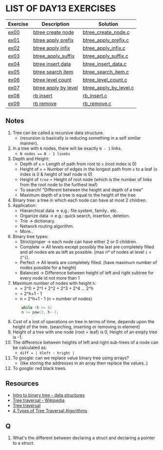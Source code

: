 # LIST OF DAY13 EXERCISES

|Exercise        |Description                    |Solution                     |
|-------------|-------------------------------|-----------------------------|
|[ex00](https://github.com/achrafelkhnissi/1337/blob/master/Piscine-2021/DAYS/DAY13/ex00)      |[btree create node](https://github.com/achrafelkhnissi/1337/blob/master/Piscine-2021/DAYS/DAY13/ex00/README.md)          |[btree_create_node.c](https://github.com/achrafelkhnissi/1337/blob/master/Piscine-2021/DAYS/DAY13/ex00/btree_create_node.c) |
|[ex01](https://github.com/achrafelkhnissi/1337/blob/master/Piscine-2021/DAYS/DAY13/ex01)     |[btree apply prefix](https://github.com/achrafelkhnissi/1337/blob/master/Piscine-2021/DAYS/DAY13/ex01/README.md)  |[btree_apply_prefix.c](https://github.com/achrafelkhnissi/1337/blob/master/Piscine-2021/DAYS/DAY13/ex01/btree_apply_prefix.c)  |
|[ex02](https://github.com/achrafelkhnissi/1337/blob/master/Piscine-2021/DAYS/DAY13/ex02)   |[btree apply infix](https://github.com/achrafelkhnissi/1337/blob/master/Piscine-2021/DAYS/DAY13/ex02/README.md)           |[btree_apply_infix.c](https://github.com/achrafelkhnissi/1337/blob/master/Piscine-2021/DAYS/DAY13/ex02/btree_apply_infix.c)         |
|[ex03](https://github.com/achrafelkhnissi/1337/blob/master/Piscine-2021/DAYS/DAY13/ex03)   |[btree_apply_suffix](https://github.com/achrafelkhnissi/1337/blob/master/Piscine-2021/DAYS/DAY13/ex03/README.md)           |[btree_apply_suffix.c](https://github.com/achrafelkhnissi/1337/blob/master/Piscine-2021/DAYS/DAY13/ex03/btree_apply_suffix.c)      |
|[ex04](https://github.com/achrafelkhnissi/1337/blob/master/Piscine-2021/DAYS/DAY13/ex04)   |[btree insert data](https://github.com/achrafelkhnissi/1337/blob/master/Piscine-2021/DAYS/DAY13/ex04/README.md)        |[btree_insert_data.c](https://github.com/achrafelkhnissi/1337/blob/master/Piscine-2021/DAYS/DAY13/ex04/btree_insert_data.c)  |
|[ex05](https://github.com/achrafelkhnissi/1337/blob/master/Piscine-2021/DAYS/DAY13/ex05)   |[btree search item](https://github.com/achrafelkhnissi/1337/blob/master/Piscine-2021/DAYS/DAY13/ex05/README.md)       |[btree_search_item.c](https://github.com/achrafelkhnissi/1337/blob/master/Piscine-2021/DAYS/DAY13/ex05/btree_search_item.c)       |
|[ex06](https://github.com/achrafelkhnissi/1337/blob/master/Piscine-2021/DAYS/DAY13/ex06)   |[btree level count](https://github.com/achrafelkhnissi/1337/blob/master/Piscine-2021/DAYS/DAY13/ex06/README.md)           |[btree_level_count.c](https://github.com/achrafelkhnissi/1337/blob/master/Piscine-2021/DAYS/DAY13/ex06/btree_level_count.c) |
|[ex07](https://github.com/achrafelkhnissi/1337/blob/master/Piscine-2021/DAYS/DAY13/ex07)   |[btree apply by level](https://github.com/achrafelkhnissi/1337/blob/master/Piscine-2021/DAYS/DAY13/ex07/README.md)        |[btree_apply_by_level.c](https://github.com/achrafelkhnissi/1337/blob/master/Piscine-2021/DAYS/DAY13/ex07/btree_apply_by_level.c)       |
|[ex08](https://github.com/achrafelkhnissi/1337/blob/master/Piscine-2021/DAYS/DAY13/ex08)   |[rb insert](https://github.com/achrafelkhnissi/1337/blob/master/Piscine-2021/DAYS/DAY13/ex08/README.md)     |[rb_insert.c](https://github.com/achrafelkhnissi/1337/blob/master/Piscine-2021/DAYS/DAY13/ex08/rb_insert.c)|
|[ex09](https://github.com/achrafelkhnissi/1337/blob/master/Piscine-2021/DAYS/DAY13/ex09)   |[rb remove](https://github.com/achrafelkhnissi/1337/blob/master/Piscine-2021/DAYS/DAY13/ex09/README.md) |[rb_remove.c](https://github.com/achrafelkhnissi/1337/blob/master/Piscine-2021/DAYS/DAY13/ex09/rb_remove.c) |

## Notes
1. Tree can be called a recursive data structure.
	- (recursion is basically is reducing something in a self similar manner).
2. In a tree with `N` nodes, there will be exactly `N - 1` links.
	- `N nodes == N - 1 lineks`
3. Depth and Height:
	- Depth of `x` = Length of path from root to `x` (root index is 0)
	- Height of `x` = Number of edges in the longest path from `x` to a leaf (x index is 0 & height of leaf node is 0)
	- Height of `tree` = Height of root node (which is the number of links from the root node to the furthest leaf) 
	- To search! "Different between the height and depth of a tree"
	- Maximum depth of a tree is equal to the height of the tree
4. Binary tree: a tree in which each node can have at most 2 children.
5. Application:
	- Hierarchical data -> e.g.: file system, family.. etc.
	- Organize data -> e.g.: quick search, insertion, deletion.
	- Trie -> dictionary.
	- Network routing algorithm.
	- More..
6. Binary tree types:
	- Strict/proper -> each node can have either 2 or 0 children.
	- Complete -> All levels except possibly the last are completely filled and all nodes are as left as possible. (max n° of nodes at level `i` = `2^i`).
	- Perfect -> All levels are completely filled. (have maximum number of nodes possible for a height)
	- Balanced -> Difference between height of left and right subtree for every node id not more than 1
7. Maximum number of nodes with height `h`:
	- = 2^0 + 2^1 + 2^2 + 2^3 + 2^4 ... 2^h
	- = 2^h+1 - 1
	- n = 2^h+1 - 1 (n = number of nodes)
	```c
		while (h >= 0)
		n += pow(2, h--);
	```
8. Cost of a lost of operations on tree in terms of time, depends upon the height of the tree. (searching, inserting or removing in element)
9. Height of a tree with one node (root = leaf) is 0, Height of an empty tree is -1.
10. The difference between heights of left and right sub-trees of a node can be calculated as:
	- `diff = | hleft - hright |`
11. To google: can we replace value binary tree using arrays?
	- (like storing the addresses in an array then replace the values..)
12. To google: red black trees. 


## Resources
- [Intro to binary tree - data structures](https://www.youtube.com/watch?v=qH6yxkw0u78&list=PL2_aWCzGMAwI3W_JlcBbtYTwiQSsOTa6P&index=26)
- [Tree traversal - Wikipedia](https://en.wikipedia.org/wiki/Tree_traversal#Pre-order,_NLR)
- [Tree traversal](https://www.cs.sfu.ca/~ggbaker/zju/math/traversal.html)
- [4 Types of Tree Traversal Algorithms](https://towardsdatascience.com/4-types-of-tree-traversal-algorithms-d56328450846)

## Q
1. What's the different between declaring a struct and declaring a pointer to a struct.

